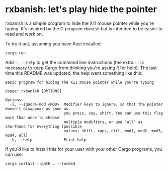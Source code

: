 # rxbanish: let's play hide the pointer

rxbanish is a simple program to hide the X11 mouse pointer while you're typing.
It's inspired by the C program `xbanish` but is intended to be easier to read
and work on.

To try it out, assuming you have Rust installed:

```
cargo run
```

Add `-- --help` to get the command line instructions (the extra `--` is
necessary to keep Cargo from thinking you're asking _it_ for help). The last
time this README was updated, the help went something like this:

```
Basic program for hiding the X11 mouse pointer while you're typing

Usage: rxbanish [OPTIONS]

Options:
  -i, --ignore-mod <MOD>  Modifier keys to ignore, so that the pointer doesn't disappear as soon as
                          you press, say, shift. You can use this flag more than once to choose
                          multiple modifiers, or use "all" as shorthand for everything [possible
                          values: shift, caps, ctrl, mod1, mod2, mod3, mod4, all]
  -h, --help              Print help
```

If you'd like to install this for your user with your other Cargo programs, you
can use:

```
cargo install --path . --locked
```
